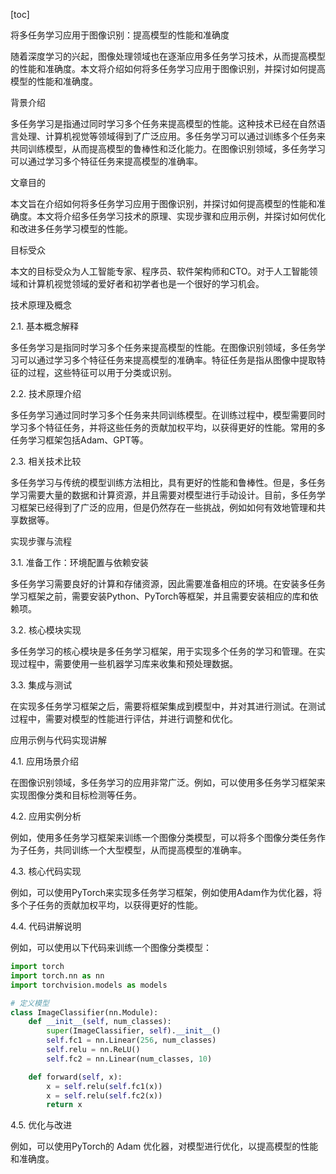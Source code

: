 
[toc]                    
                
                
将多任务学习应用于图像识别：提高模型的性能和准确度

随着深度学习的兴起，图像处理领域也在逐渐应用多任务学习技术，从而提高模型的性能和准确度。本文将介绍如何将多任务学习应用于图像识别，并探讨如何提高模型的性能和准确度。

背景介绍

多任务学习是指通过同时学习多个任务来提高模型的性能。这种技术已经在自然语言处理、计算机视觉等领域得到了广泛应用。多任务学习可以通过训练多个任务来共同训练模型，从而提高模型的鲁棒性和泛化能力。在图像识别领域，多任务学习可以通过学习多个特征任务来提高模型的准确率。

文章目的

本文旨在介绍如何将多任务学习应用于图像识别，并探讨如何提高模型的性能和准确度。本文将介绍多任务学习技术的原理、实现步骤和应用示例，并探讨如何优化和改进多任务学习模型的性能。

目标受众

本文的目标受众为人工智能专家、程序员、软件架构师和CTO。对于人工智能领域和计算机视觉领域的爱好者和初学者也是一个很好的学习机会。

技术原理及概念

2.1. 基本概念解释

多任务学习是指同时学习多个任务来提高模型的性能。在图像识别领域，多任务学习可以通过学习多个特征任务来提高模型的准确率。特征任务是指从图像中提取特征的过程，这些特征可以用于分类或识别。

2.2. 技术原理介绍

多任务学习通过同时学习多个任务来共同训练模型。在训练过程中，模型需要同时学习多个特征任务，并将这些任务的贡献加权平均，以获得更好的性能。常用的多任务学习框架包括Adam、GPT等。

2.3. 相关技术比较

多任务学习与传统的模型训练方法相比，具有更好的性能和鲁棒性。但是，多任务学习需要大量的数据和计算资源，并且需要对模型进行手动设计。目前，多任务学习框架已经得到了广泛的应用，但是仍然存在一些挑战，例如如何有效地管理和共享数据等。

实现步骤与流程

3.1. 准备工作：环境配置与依赖安装

多任务学习需要良好的计算和存储资源，因此需要准备相应的环境。在安装多任务学习框架之前，需要安装Python、PyTorch等框架，并且需要安装相应的库和依赖项。

3.2. 核心模块实现

多任务学习的核心模块是多任务学习框架，用于实现多个任务的学习和管理。在实现过程中，需要使用一些机器学习库来收集和预处理数据。

3.3. 集成与测试

在实现多任务学习框架之后，需要将框架集成到模型中，并对其进行测试。在测试过程中，需要对模型的性能进行评估，并进行调整和优化。

应用示例与代码实现讲解

4.1. 应用场景介绍

在图像识别领域，多任务学习的应用非常广泛。例如，可以使用多任务学习框架来实现图像分类和目标检测等任务。

4.2. 应用实例分析

例如，使用多任务学习框架来训练一个图像分类模型，可以将多个图像分类任务作为子任务，共同训练一个大型模型，从而提高模型的准确率。

4.3. 核心代码实现

例如，可以使用PyTorch来实现多任务学习框架，例如使用Adam作为优化器，将多个子任务的贡献加权平均，以获得更好的性能。

4.4. 代码讲解说明

例如，可以使用以下代码来训练一个图像分类模型：
```python
import torch
import torch.nn as nn
import torchvision.models as models

# 定义模型
class ImageClassifier(nn.Module):
    def __init__(self, num_classes):
        super(ImageClassifier, self).__init__()
        self.fc1 = nn.Linear(256, num_classes)
        self.relu = nn.ReLU()
        self.fc2 = nn.Linear(num_classes, 10)

    def forward(self, x):
        x = self.relu(self.fc1(x))
        x = self.relu(self.fc2(x))
        return x
```
4.5. 优化与改进

例如，可以使用PyTorch的 Adam 优化器，对模型进行优化，以提高模型的性能和准确度。


